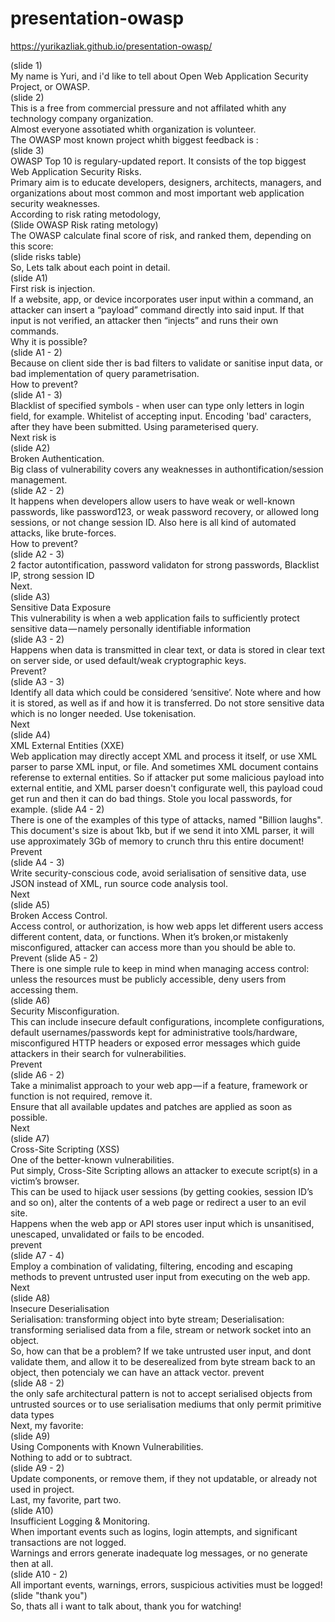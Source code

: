 # presentation-owasp
https://yurikazliak.github.io/presentation-owasp/    

(slide 1)    
My name is Yuri, and i'd like to tell about Open Web Application Security Project, or OWASP.    
(slide 2)    
This is a free from commercial pressure and not affilated whith any technology company organization.    
Almost everyone assotiated whith organization is volunteer.    
The OWASP most known project whith biggest feedback is :    
(slide 3)    
OWASP Top 10 is regulary-updated report. It consists of the top biggest Web Application Security Risks.   
Primary aim is to educate developers, designers, architects, managers, and organizations about most	common and most important web application security weaknesses.    
According to risk rating metodology,     
(Slide OWASP Risk rating metology)    
The OWASP calculate final score of risk, and ranked them, depending on this score:    
(slide risks table)    
So, Lets talk about each point in detail.    
(slide A1)    
First risk is injection.     
If a website, app, or device incorporates user input within a command, an attacker can insert a “payload” command directly into said input. If that input is not verified, an attacker then “injects” and runs their own commands.     
Why it is possible?    
(slide A1 - 2)    
Because on client side ther is bad filters to validate or sanitise input data, or bad implementation of query parametrisation.    
How to prevent?    
(slide A1 - 3)    
Blacklist of specified symbols - when user can type only letters in login field, for example. Whitelist of accepting input. Encoding 'bad' caracters, after they have been submitted. Using parameterised query.    
Next risk is     
(slide A2)    
Broken Authentication.    
Big class of vulnerability covers any weaknesses in authontification/session management.    
(slide A2 - 2)    
It happens when developers allow users to have weak or well-known passwords, like password123, or weak password recovery, or allowed long sessions, or not change session ID. Also here is all kind of automated attacks, like brute-forces.    
How to prevent?    
(slide A2 - 3)    
2 factor autontification, password validaton for strong passwords, Blacklist IP, strong session ID    
Next.    
(slide A3)    
Sensitive Data Exposure    
This vulnerability is when a web application fails to sufficiently protect sensitive data — namely personally identifiable information    
(slide A3 - 2)    
Happens when data is transmitted in clear text, or data is stored in clear text on server side, or used default/weak cryptographic keys.    
Prevent?    
(slide A3 - 3)    
Identify all data which could be considered ‘sensitive’. Note where and how it is stored, as well as if and how it is transferred. Do not store sensitive data which is no longer needed. Use tokenisation.    
Next    
(slide A4)    
XML External Entities (XXE)    
Web application may directly accept XML and process it itself, or use XML parser to parse XML input, or file. And sometimes XML document contains referense to external entities. So if attacker put some malicious payload into external entitie, and XML parser doesn't configurate well, this payload coud get run and then it can do bad things. Stole you local passwords, for example.
(slide A4 - 2)       
There is one of the examples of this type of attacks, named "Billion laughs". This document's size is about 1kb, but if we send it into XML parser, it will use approximately 3Gb of memory to crunch thru this entire document!    
Prevent    
(slide A4 - 3)    
Write security-conscious code, avoid serialisation of sensitive data, use JSON instead of XML, run source code analysis tool.    
Next    
(slide A5)    
Broken Access Control.    
Access control, or authorization, is how web apps let different users access different content, data, or functions. When it’s broken,or mistakenly misconfigured, attacker can access more than you should be able to.    
Prevent
(slide A5 - 2)    
There is one simple rule to keep in mind when managing access control: unless the resources must be publicly accessible, deny users from accessing them.    
(slide A6)    
Security Misconfiguration.    
This can include insecure default configurations, incomplete configurations, default usernames/passwords kept for administrative    tools/hardware, misconfigured HTTP headers or exposed error messages which guide attackers in their search for vulnerabilities.    
Prevent    
(slide A6 - 2)    
Take a minimalist approach to your web app — if a feature, framework or function is not required, remove it.    
Ensure that all available updates and patches are applied as soon as possible.       
Next    
(slide A7)    
Cross-Site Scripting (XSS)    
One of the better-known vulnerabilities.     
Put simply, Cross-Site Scripting allows an attacker to execute script(s) in a victim’s browser.    
This can be used to hijack user sessions (by getting cookies, session ID’s and so on), alter the contents of a web page or redirect a user to an evil site.   
Happens when the web app or API stores user input which is unsanitised, unescaped, unvalidated or fails to be encoded.     
prevent    
(slide A7 - 4)     
Employ a combination of validating, filtering, encoding and escaping methods to prevent untrusted user input from executing on the web app.     
Next     
(slide A8)    
Insecure Deserialisation  
Serialisation: transforming object into byte stream; 
Deserialisation: transforming serialised data from a file, stream or network socket into an object.   
So, how can that be a problem? If we take untrusted user input, and dont validate them, and allow it to be deserealized from byte stream back to an object, then potencialy we can have an attack vector.
prevent    
(slide A8 - 2)     
the only safe architectural pattern is not to accept serialised objects from untrusted sources or to use serialisation mediums that only permit primitive data types    
Next, my favorite:     
(slide A9)     
Using Components with Known Vulnerabilities.     
Nothing to add or to subtract.     
(slide A9 - 2)    
Update components, or remove them, if they not updatable, or already not used in project.    
Last, my favorite, part two.    
(slide A10)    
Insufficient Logging & Monitoring.     
When important events such as logins, login attempts, and significant transactions are not logged.    
Warnings and errors generate inadequate log messages, or no generate then at all.    
(slide A10 - 2)    
All important events, warnings, errors, suspicious activities must be logged!    
(slide "thank you")    
So, thats all i want to talk about, thank you for watching!    